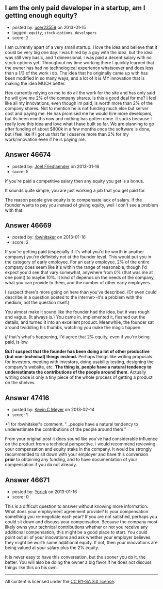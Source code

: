 ## I am the only paid developer in a startup, am I getting enough equity?

- posted by: [user23559](https://stackexchange.com/users/-1/23559-user23559) on 2013-01-15
- tagged: `equity`, `stock-options`, `developers`
- score: 2

I am currently apart of a very small startup.  I love the idea and believe that it could be very big one day.  I was hired by a guy with the idea, but the idea was still very basic, and 1 dimensional.  I was paid a decent salary with no stock options yet.  Throughout my time working there I quickly learned that the owner has had no technological experience whatsoever and does less than a 1/3 of the work i do.  The idea that he originally came up with has been modified in so many ways, and a lot of it is MY innovation that is making the idea MUCH better.

Hes currently relying on me to do all the work for the site and has only said he will give me 2% of the company shares.  Is this a good deal for me?  I feel like all my innovations, even though im paid, is worth more than 2% of the company shares.  Not to mention he is not funding much else but server cost and paying me.  He has promised me he would hire more developers, but its been months now and nothing has gotten done.  It sucks because I really love this idea and love what i have built so far.  We are planning to go after funding of about $800k in a few months once the software is done, but i feel like if i got us that far i deserve more than 2% for my work/innovation even if he is paying me.  


## Answer 46674

- posted by: [Joel Friedlaender](https://stackexchange.com/users/-1/5543-joel-friedlaender) on 2013-01-16
- score: 5

If you're paid a competitive salary then any equity you get is a bonus.

It sounds quite simple, you are just working a job that you get paid for.

The reason people give equity is to compensate lack of salary.  If the founder wants to pay you instead of giving equity, well I don't see a problem with that.


## Answer 46669

- posted by: [rbwhitaker](https://stackexchange.com/users/-1/15024-rbwhitaker) on 2013-01-16
- score: 2

If you're getting paid (especially if it's what you'd be worth in another company) you're definitely not at the founder level. This would put you in the category of early employee. For an early employee, 2% of the entire company does seem like it's within the range of reasonable, though I'd expect you'd see that vary somewhat, anywhere from 0% (that was me at one point) to maybe 10%. It kind of depends on the needs of the company, what you can provide to them, and the number of other early employees.

I suspect there's more going on here than you've described. (Or even could describe in a question posted to the Internet--it's a problem with the medium, not the question itself.)

You almost make it sound like the founder had the idea, but it was rough and vague. (It always is.) You came in, implemented it, fleshed out the details, and turned it into an excellent product. Meanwhile, the founder sat around twiddling his thumbs, watching you make the magic happen.

*If* that's what's happening, I'd agree that 2% equity, even if you're being paid, is low.

**But I suspect that the founder has been doing a lot of other productive (but non-technical) things instead.** Perhaps things like writing proposals for investors, meeting with investors, doing usability testing, designing the company's website, etc. **The thing is, people have a natural tendency to underestimate the contributions of the people around them.** Actually writing code is only a tiny piece of the whole process of getting a product on the shelves.


## Answer 47416

- posted by: [Kevin C Meyer](https://stackexchange.com/users/-1/24011-kevin-c-meyer) on 2013-02-14
- score: 1

+1 for rbwhitaker's comment.  "...people have a natural tendency to underestimate the contributions of the people around them."

From your original post it does sound like you've had considerable influence on the product from a technical perspective.  I would recommend reviewing your compensation and equity stake in the company.  It would be strongly recommended to sit down with your employer and have this conversion **prior** to obtaining any funding, and to have documentation of your compensation if you do not already.


## Answer 46671

- posted by: [Yorick](https://stackexchange.com/users/-1/22512-yorick) on 2013-01-16
- score: 0

This is a difficult question to answer without knowing more information.  What does your employment agreement provide?  Is your compensation something you re-negotiate each year? If you are not satisfied, perhaps you could sit down and discuss your compensation.  Because the company most likely owns your technical contributions whether or not you receive any additional compensation, this might be a good place to start.  You could point out all of your innovations and ask whether your employer believes they might be worth some additional equity.  If not, then your innovations are being valued at your salary plus the 2% equity.

It is never easy to have this conversation, but the sooner you do it, the better.  You will also be doing the owner a big favor if he does not discuss things like this on his own.



---

All content is licensed under the [CC BY-SA 3.0 license](https://creativecommons.org/licenses/by-sa/3.0/).
